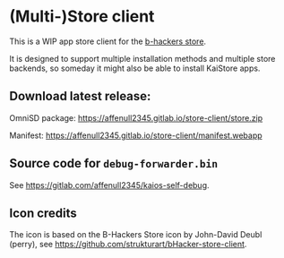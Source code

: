# (Multi-)Store client

This is a WIP app store client for the
[b-hackers store](https://gitlab.com/banana-hackers/store-db).

It is designed to support multiple installation methods and multiple store
backends, so someday it might also be able to install KaiStore apps.

## Download latest release:

OmniSD package: <https://affenull2345.gitlab.io/store-client/store.zip>

Manifest: <https://affenull2345.gitlab.io/store-client/manifest.webapp>

## Source code for `debug-forwarder.bin`

See <https://gitlab.com/affenull2345/kaios-self-debug>.

## Icon credits

The icon is based on the B-Hackers Store icon by John-David Deubl (perry), see
<https://github.com/strukturart/bHacker-store-client>.
